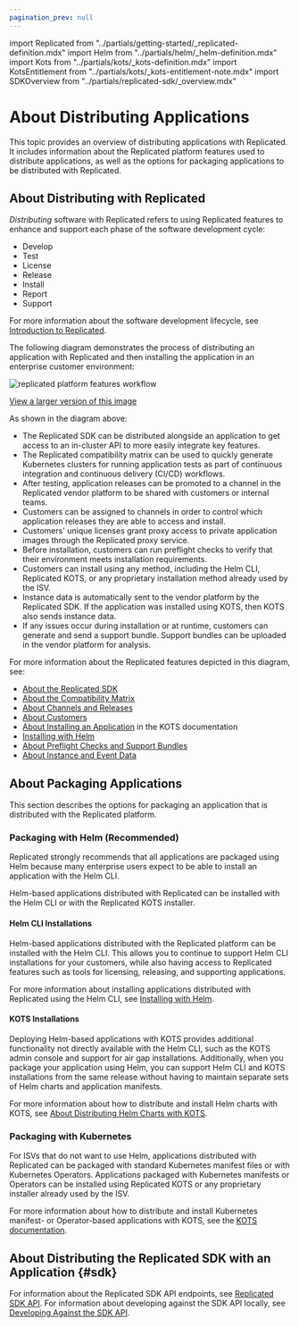 ```yaml
---
pagination_prev: null
---
```


import Replicated from "../partials/getting-started/_replicated-definition.mdx"
import Helm from "../partials/helm/_helm-definition.mdx"
import Kots from "../partials/kots/_kots-definition.mdx"
import KotsEntitlement from "../partials/kots/_kots-entitlement-note.mdx"
import SDKOverview from "../partials/replicated-sdk/_overview.mdx"

# About Distributing Applications

This topic provides an overview of distributing applications with Replicated. It includes information about the Replicated platform features used to distribute applications, as well as the options for packaging applications to be distributed with Replicated.

## About Distributing with Replicated

<Replicated/>

_Distributing_ software with Replicated refers to using Replicated features to enhance and support each phase of the software development cycle:
* Develop
* Test
* License
* Release
* Install
* Report
* Support

For more information about the software development lifecycle, see [Introduction to Replicated](../intro-replicated).

The following diagram demonstrates the process of distributing an application with Replicated and then installing the application in an enterprise customer environment:

![replicated platform features workflow](/images/replicated-platform.png)

[View a larger version of this image](/images/replicated-platform.png)

As shown in the diagram above:
* The Replicated SDK can be distributed alongside an application to get access to an in-cluster API to more easily integrate key features.
* The Replicated compatibility matrix can be used to quickly generate Kubernetes clusters for running application tests as part of continuous integration and continuous delivery (CI/CD) workflows.
* After testing, application releases can be promoted to a channel in the Replicated vendor platform to be shared with customers or internal teams.
* Customers can be assigned to channels in order to control which application releases they are able to access and install.
* Customers' unique licenses grant proxy access to private application images through the Replicated proxy service.
* Before installation, customers can run preflight checks to verify that their environment meets installation requirements.
* Customers can install using any method, including the Helm CLI, Replicated KOTS, or any proprietary installation method already used by the ISV.
* Instance data is automatically sent to the vendor platform by the Replicated SDK. If the application was installed using KOTS, then KOTS also sends instance data.
* If any issues occur during installation or at runtime, customers can generate and send a support bundle. Support bundles can be uploaded in the vendor platform for analysis.

For more information about the Replicated features depicted in this diagram, see:
* [About the Replicated SDK](replicated-sdk-overview)
* [About the Compatibility Matrix](testing-about)
* [About Channels and Releases](releases-about)
* [About Customers](licenses-about)
* [About Installing an Application](/enterprise/installing-overview) in the KOTS documentation
* [Installing with Helm](install-with-helm)
* [About Preflight Checks and Support Bundles](preflight-support-bundle-about)
* [About Instance and Event Data](instance-insights-event-data)

## About Packaging Applications

This section describes the options for packaging an application that is distributed with the Replicated platform.
### Packaging with Helm (Recommended)

<Helm/>

Replicated strongly recommends that all applications are packaged using Helm because many enterprise users expect to be able to install an application with the Helm CLI. 

Helm-based applications distributed with Replicated can be installed with the Helm CLI or with the Replicated KOTS installer.

#### Helm CLI Installations

Helm-based applications distributed with the Replicated platform can be installed with the Helm CLI. This allows you to continue to support Helm CLI installations for your customers, while also having access to Replicated features such as tools for licensing, releasing, and supporting applications.

For more information about installing applications distributed with Replicated using the Helm CLI, see [Installing with Helm](install-with-helm).

#### KOTS Installations

<Kots/>

Deploying Helm-based applications with KOTS provides additional functionality not directly available with the Helm CLI, such as the KOTS admin console and support for air gap installations. Additionally, when you package your application using Helm, you can support Helm CLI and KOTS installations from the same release without having to maintain separate sets of Helm charts and application manifests.

For more information about how to distribute and install Helm charts with KOTS, see [About Distributing Helm Charts with KOTS](/vendor/helm-native-about).

<KotsEntitlement/>

### Packaging with Kubernetes

For ISVs that do not want to use Helm, applications distributed with Replicated can be packaged with standard Kubernetes manifest files or with Kubernetes Operators. Applications packaged with Kubernetes manifests or Operators can be installed using Replicated KOTS or any proprietary installer already used by the ISV.

<Kots/>

For more information about how to distribute and install Kubernetes manifest- or Operator-based applications with KOTS, see the [KOTS documentation](../intro-kots).

<KotsEntitlement/>

## About Distributing the Replicated SDK with an Application {#sdk}

<SDKOverview/>

For information about the Replicated SDK API endpoints, see [Replicated SDK API](/reference/replicated-sdk-apis). For information about developing against the SDK API locally, see [Developing Against the SDK API](replicated-sdk-development).